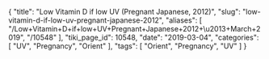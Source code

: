 {
    "title": "Low Vitamin D if low UV (Pregnant Japanese, 2012)",
    "slug": "low-vitamin-d-if-low-uv-pregnant-japanese-2012",
    "aliases": [
        "/Low+Vitamin+D+if+low+UV+Pregnant+Japanese+2012+\u2013+March+2019",
        "/10548"
    ],
    "tiki_page_id": 10548,
    "date": "2019-03-04",
    "categories": [
        "UV",
        "Pregnancy",
        "Orient"
    ],
    "tags": [
        "Orient",
        "Pregnancy",
        "UV"
    ]
}